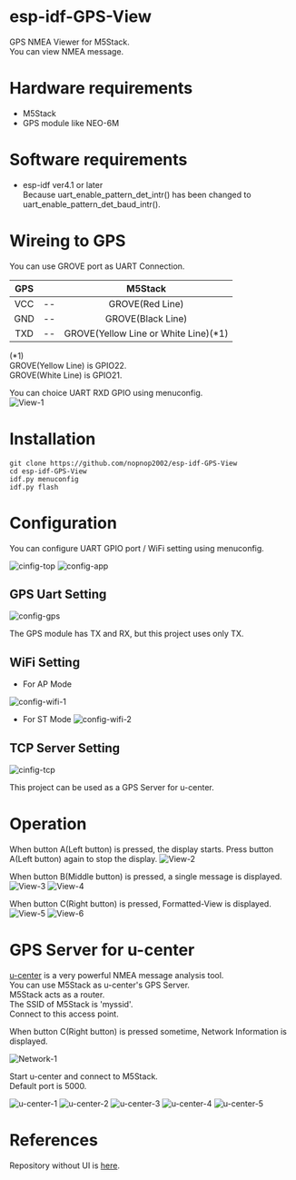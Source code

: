 # esp-idf-GPS-View
GPS NMEA Viewer for M5Stack.   
You can view NMEA message.

# Hardware requirements
- M5Stack   
- GPS module like NEO-6M   

# Software requirements
- esp-idf ver4.1 or later   
 Because uart_enable_pattern_det_intr() has been changed to uart_enable_pattern_det_baud_intr().

# Wireing to GPS
You can use GROVE port as UART Connection.   

|GPS||M5Stack|
|:-:|:-:|:-:|
|VCC|--|GROVE(Red Line)|
|GND|--|GROVE(Black Line)|
|TXD|--|GROVE(Yellow Line or White Line)(*1)|

(*1)   
GROVE(Yellow Line) is GPIO22.   
GROVE(White Line) is GPIO21.   

You can choice UART RXD GPIO using menuconfig.   
![View-1](https://user-images.githubusercontent.com/6020549/62000281-f84d0880-b10d-11e9-8c1c-895da5ad20bd.JPG)


# Installation
```
git clone https://github.com/nopnop2002/esp-idf-GPS-View
cd esp-idf-GPS-View
idf.py menuconfig
idf.py flash
```


# Configuration
You can configure UART GPIO port / WiFi setting using menuconfig.

![cinfig-top](https://user-images.githubusercontent.com/6020549/167273686-1fb3f8e5-8cc2-4e98-b479-8086ed1448bc.jpg)
![config-app](https://user-images.githubusercontent.com/6020549/167273688-111e88f1-4bae-4090-802f-fedfbae0281a.jpg)

## GPS Uart Setting

![config-gps](https://user-images.githubusercontent.com/6020549/167273706-92f0a7ea-d43d-4356-8e5d-2afbdf3bea19.jpg)

The GPS module has TX and RX, but this project uses only TX.   

## WiFi Setting

- For AP Mode

![config-wifi-1](https://user-images.githubusercontent.com/6020549/167273811-072d0e0b-2495-4327-8d71-a3e66f0839c6.jpg)

- For ST Mode
![config-wifi-2](https://user-images.githubusercontent.com/6020549/167273739-88195db2-e72c-4c37-b79b-f00c9bdfd6b6.jpg)

## TCP Server Setting

![cinfig-tcp](https://user-images.githubusercontent.com/6020549/167273826-8c633493-f784-4aed-b96a-bd4b0ee4126d.jpg)

This project can be used as a GPS Server for u-center.   


# Operation
When button A(Left button) is pressed, the display starts.
Press button A(Left button) again to stop the display.
![View-2](https://user-images.githubusercontent.com/6020549/62000282-f84d0880-b10d-11e9-95fb-19ef2ebcbae9.JPG)

When button B(Middle button) is pressed, a single message is displayed.
![View-3](https://user-images.githubusercontent.com/6020549/62000277-f7b47200-b10d-11e9-9263-84c08dd6985b.JPG)
![View-4](https://user-images.githubusercontent.com/6020549/62000278-f7b47200-b10d-11e9-8409-6d61981b655a.JPG)


When button C(Right button) is pressed, Formatted-View is displayed.
![View-5](https://user-images.githubusercontent.com/6020549/62000279-f84d0880-b10d-11e9-8c2d-de1d76d25c33.JPG)
![View-6](https://user-images.githubusercontent.com/6020549/62000280-f84d0880-b10d-11e9-9c73-c38ffd0927dd.JPG)


# GPS Server for u-center
[u-center](https://www.u-blox.com/en/product/u-center) is a very powerful NMEA message analysis tool.   
You can use M5Stack as u-center's GPS Server.   
M5Stack acts as a router.   
The SSID of M5Stack is 'myssid'.   
Connect to this access point.   

When button C(Right button) is pressed sometime, Network Information is displayed.

![Network-1](https://user-images.githubusercontent.com/6020549/62000293-4a8e2980-b10e-11e9-8248-9b651b23ba53.JPG)

Start u-center and connect to M5Stack.   
Default port is 5000.   

![u-center-1](https://user-images.githubusercontent.com/6020549/62000222-57aa1900-b10c-11e9-9d7d-aa4d32cdafbe.jpg)
![u-center-2](https://user-images.githubusercontent.com/6020549/62000218-57118280-b10c-11e9-867b-afa20d1caee3.jpg)
![u-center-3](https://user-images.githubusercontent.com/6020549/62000219-57118280-b10c-11e9-84ae-f07103141d4f.JPG)
![u-center-4](https://user-images.githubusercontent.com/6020549/62000220-57118280-b10c-11e9-825f-cf77f2fdcb5b.JPG)
![u-center-5](https://user-images.githubusercontent.com/6020549/62000221-57aa1900-b10c-11e9-833d-1a5a05aa68ae.jpg)


# References
Repository without UI is [here](https://github.com/nopnop2002/esp-idf-GPS-Repeater).   
